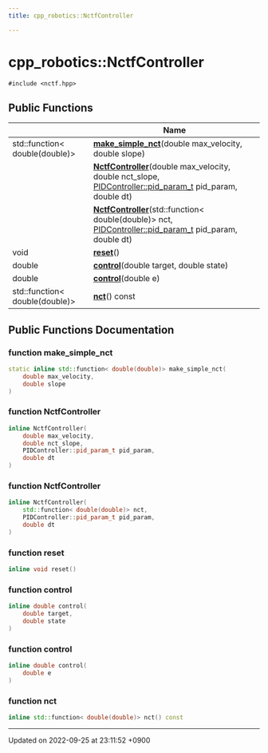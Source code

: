```yaml
---
title: cpp_robotics::NctfController

---
```


# cpp_robotics::NctfController






`#include <nctf.hpp>`

## Public Functions

|                | Name           |
| -------------- | -------------- |
| std::function< double(double)> | **[make_simple_nct](/cpp_robotics_core/doxybook/Classes/classcpp__robotics_1_1NctfController/#function-make-simple-nct)**(double max_velocity, double slope) |
| | **[NctfController](/cpp_robotics_core/doxybook/Classes/classcpp__robotics_1_1NctfController/#function-nctfcontroller)**(double max_velocity, double nct_slope, [PIDController::pid_param_t](/cpp_robotics_core/doxybook/Classes/structcpp__robotics_1_1PIDController_1_1pid__param__t/) pid_param, double dt) |
| | **[NctfController](/cpp_robotics_core/doxybook/Classes/classcpp__robotics_1_1NctfController/#function-nctfcontroller)**(std::function< double(double)> nct, [PIDController::pid_param_t](/cpp_robotics_core/doxybook/Classes/structcpp__robotics_1_1PIDController_1_1pid__param__t/) pid_param, double dt) |
| void | **[reset](/cpp_robotics_core/doxybook/Classes/classcpp__robotics_1_1NctfController/#function-reset)**() |
| double | **[control](/cpp_robotics_core/doxybook/Classes/classcpp__robotics_1_1NctfController/#function-control)**(double target, double state) |
| double | **[control](/cpp_robotics_core/doxybook/Classes/classcpp__robotics_1_1NctfController/#function-control)**(double e) |
| std::function< double(double)> | **[nct](/cpp_robotics_core/doxybook/Classes/classcpp__robotics_1_1NctfController/#function-nct)**() const |

## Public Functions Documentation

### function make_simple_nct

```cpp
static inline std::function< double(double)> make_simple_nct(
    double max_velocity,
    double slope
)
```


### function NctfController

```cpp
inline NctfController(
    double max_velocity,
    double nct_slope,
    PIDController::pid_param_t pid_param,
    double dt
)
```


### function NctfController

```cpp
inline NctfController(
    std::function< double(double)> nct,
    PIDController::pid_param_t pid_param,
    double dt
)
```


### function reset

```cpp
inline void reset()
```


### function control

```cpp
inline double control(
    double target,
    double state
)
```


### function control

```cpp
inline double control(
    double e
)
```


### function nct

```cpp
inline std::function< double(double)> nct() const
```


-------------------------------

Updated on 2022-09-25 at 23:11:52 +0900